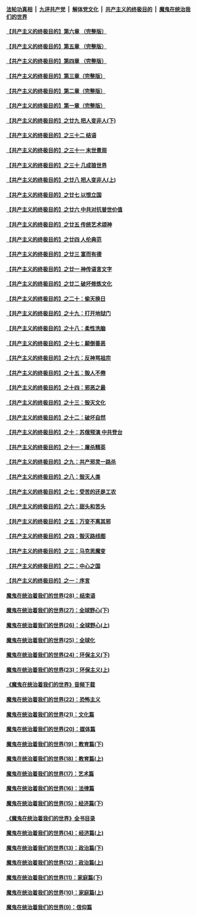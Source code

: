 

####  [法轮功真相](../../../../basic/blob/master/README.md?t=07061302) &nbsp;|&nbsp; [九评共产党](../../../../9ping.md/blob/master/README.md?t=07061302) &nbsp;|&nbsp; [解体党文化](../../../../jtdwh.md/blob/master/README.md?t=07061302)  &nbsp;|&nbsp; [共产主义的终极目的](../../../../gczydzjmd.md/blob/master/README.md?t=07061302) &nbsp;|&nbsp; [魔鬼在统治我们的世界](../../../../mgztzwmdsj.md/blob/master/README.md?t=07061302) 

#### [【共产主义的终极目的】第六章 （完整版）](../pages/nsc422/n11428913.md?t=07061302) 

#### [【共产主义的终极目的】第五章 （完整版）](../pages/nsc422/n11428912.md?t=07061302) 

#### [【共产主义的终极目的】第四章 （完整版）](../pages/nsc422/n11428907.md?t=07061302) 

#### [【共产主义的终极目的】第三章（完整版）](../pages/nsc422/n11428848.md?t=07061302) 

#### [【共产主义的终极目的】第二章（完整版）](../pages/nsc422/n11428831.md?t=07061302) 

#### [【共产主义的终极目的】第一章（完整版）](../pages/nsc422/n11417651.md?t=07061302) 

#### [【共产主义的终极目的】之廿九 把人变非人(下)](../pages/nsc422/n11344140.md?t=07061302) 

#### [【共产主义的终极目的】之三十二 结语](../pages/nsc422/n11360535.md?t=07061302) 

#### [【共产主义的终极目的】之三十一 末世景观](../pages/nsc422/n11351129.md?t=07061302) 

#### [【共产主义的终极目的】之三十 几成狼世界](../pages/nsc422/n11348280.md?t=07061302) 

#### [【共产主义的终极目的】之廿八 把人变非人(上)](../pages/nsc422/n11340492.md?t=07061302) 

#### [【共产主义的终极目的】之廿七 以恨立国](../pages/nsc422/n11336944.md?t=07061302) 

#### [【共产主义的终极目的】之廿六 中共对抗普世价值](../pages/nsc422/n11324785.md?t=07061302) 

#### [【共产主义的终极目的】之廿五 传统艺术颂神](../pages/nsc422/n11296396.md?t=07061302) 

#### [【共产主义的终极目的】之廿四 人伦典范](../pages/nsc422/n11296397.md?t=07061302) 

#### [【共产主义的终极目的】之廿三 富而有德](../pages/nsc422/n11283598.md?t=07061302) 

#### [【共产主义的终极目的】之廿一 神传语言文字](../pages/nsc422/n11263265.md?t=07061302) 

#### [【共产主义的终极目的】之廿二 破坏修炼文化](../pages/nsc422/n11245728.md?t=07061302) 

#### [【共产主义的终极目的】之二十：偷天换日](../pages/nsc422/n11238846.md?t=07061302) 

#### [【共产主义的终极目的】之十九：打开地狱门](../pages/nsc422/n11206376.md?t=07061302) 

#### [【共产主义的终极目的】之十八：柔性洗脑](../pages/nsc422/n11199994.md?t=07061302) 

#### [【共产主义的终极目的】之十七：颠倒善恶](../pages/nsc422/n11179782.md?t=07061302) 

#### [【共产主义的终极目的】之十六：反神骂祖宗](../pages/nsc422/n11166798.md?t=07061302) 

#### [【共产主义的终极目的】之十五：毁人不倦](../pages/nsc422/n11166792.md?t=07061302) 

#### [【共产主义的终极目的】之十四：邪恶之最](../pages/nsc422/n11150249.md?t=07061302) 

#### [【共产主义的终极目的】之十三：毁灭文化](../pages/nsc422/n11135227.md?t=07061302) 

#### [【共产主义的终极目的】之十二：破坏自然](../pages/nsc422/n11135214.md?t=07061302) 

#### [【共产主义的终极目的】之十：苏俄预演 中共登台](../pages/nsc422/n11118424.md?t=07061302) 

#### [【共产主义的终极目的】之十一：屠杀精英](../pages/nsc422/n11118442.md?t=07061302) 

#### [【共产主义的终极目的】之九：共产邪灵一路杀](../pages/nsc422/n11114139.md?t=07061302) 

#### [【共产主义的终极目的】之八：毁灭人类](../pages/nsc422/n11108503.md?t=07061302) 

#### [【共产主义的终极目的】之七：受苦的还是工农](../pages/nsc422/n11101809.md?t=07061302) 

#### [【共产主义的终极目的】之六：甜头和苦头](../pages/nsc422/n11096971.md?t=07061302) 

#### [【共产主义的终极目的】之五：万变不离其邪](../pages/nsc422/n11091285.md?t=07061302) 

#### [【共产主义的终极目的】之四：毁灭路线图](../pages/nsc422/n11086284.md?t=07061302) 

#### [【共产主义的终极目的】之三：马克思魔变](../pages/nsc422/n11061941.md?t=07061302) 

#### [【共产主义的终极目的】之二：中心之国](../pages/nsc422/n11047728.md?t=07061302) 

#### [【共产主义的终极目的】之一：序言](../pages/nsc422/n11086077.md?t=07061302) 

#### [魔鬼在统治着我们的世界(28)：结束语](../pages/nsc422/n10936246.md?t=07061302) 

#### [魔鬼在统治着我们的世界(27)：全球野心(下)](../pages/nsc422/n10928319.md?t=07061302) 

#### [魔鬼在统治着我们的世界(26)：全球野心(上)](../pages/nsc422/n10900318.md?t=07061302) 

#### [魔鬼在统治着我们的世界(25)：全球化](../pages/nsc422/n10788205.md?t=07061302) 

#### [魔鬼在统治着我们的世界(24)：环保主义(下)](../pages/nsc422/n10695307.md?t=07061302) 

#### [魔鬼在统治着我们的世界(23)：环保主义(上)](../pages/nsc422/n10688613.md?t=07061302) 

#### [《魔鬼在统治着我们的世界》音频下载](../pages/nsc422/n10635553.md?t=07061302) 

#### [魔鬼在统治着我们的世界(22)：恐怖主义](../pages/nsc422/n10614727.md?t=07061302) 

#### [魔鬼在统治着我们的世界(21)：文化篇](../pages/nsc422/n10597706.md?t=07061302) 

#### [魔鬼在统治着我们的世界(20)：媒体篇](../pages/nsc422/n10586579.md?t=07061302) 

#### [魔鬼在统治着我们的世界(19)：教育篇(下)](../pages/nsc422/n10564808.md?t=07061302) 

#### [魔鬼在统治着我们的世界(18)：教育篇(上)](../pages/nsc422/n10526970.md?t=07061302) 

#### [魔鬼在统治着我们的世界(17)：艺术篇](../pages/nsc422/n10499093.md?t=07061302) 

#### [魔鬼在统治着我们的世界(16)：法律篇](../pages/nsc422/n10485969.md?t=07061302) 

#### [魔鬼在统治着我们的世界(15)：经济篇(下)](../pages/nsc422/n10469975.md?t=07061302) 

#### [《魔鬼在统治着我们的世界》全书目录](../pages/nsc422/n10464261.md?t=07061302) 

#### [魔鬼在统治着我们的世界(14)：经济篇(上)](../pages/nsc422/n10457370.md?t=07061302) 

#### [魔鬼在统治着我们的世界(13)：政治篇(下)](../pages/nsc422/n10448270.md?t=07061302) 

#### [魔鬼在统治着我们的世界(12)：政治篇(上)](../pages/nsc422/n10444576.md?t=07061302) 

#### [魔鬼在统治着我们的世界(11)：家庭篇(下)](../pages/nsc422/n10440961.md?t=07061302) 

#### [魔鬼在统治着我们的世界(10)：家庭篇(上)](../pages/nsc422/n10435448.md?t=07061302) 

#### [魔鬼在统治着我们的世界(9)：信仰篇](../pages/nsc422/n10432159.md?t=07061302) 

